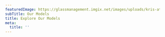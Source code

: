 ```yaml
---
featuredImage: https://glassmanagement.imgix.net/images/uploads/kris-atomic-73935-unsplash.png
subTitle: Our Models
title: Explore Our Models
meta:
  title: ''
---
```


